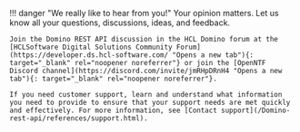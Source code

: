 <!-- prettier-ignore -->
!!! danger "We really like to hear from you!"
    Your opinion matters. Let us know all your questions, discussions, ideas, and feedback.

    Join the Domino REST API discussion in the HCL Domino forum at the [HCLSoftware Digital Solutions Community Forum](https://developer.ds.hcl-software.com/ "Opens a new tab"){: target="_blank" rel="noopener noreferrer"} or join the [OpenNTF Discord channel](https://discord.com/invite/jmRHpDRnH4 "Opens a new tab"){: target="_blank" rel="noopener noreferrer"}.

    If you need customer support, learn and understand what information you need to provide to ensure that your support needs are met quickly and effectively. For more information, see [Contact support](/Domino-rest-api/references/support.html).
